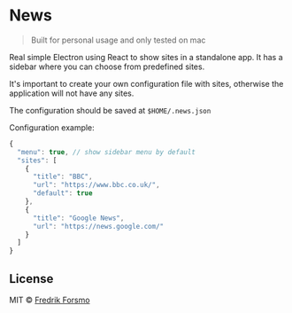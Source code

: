# News

> Built for personal usage and only tested on mac

Real simple Electron using React to show sites in a standalone app. It has a sidebar where you can choose from predefined sites.

It's important to create your own configuration file with sites, otherwise the application will not have any sites.

The configuration should be saved at `$HOME/.news.json`

Configuration example:

```js
{
  "menu": true, // show sidebar menu by default
  "sites": [
    {
      "title": "BBC",
      "url": "https://www.bbc.co.uk/",
      "default": true
    },
    {
      "title": "Google News",
      "url": "https://news.google.com/"
    }
  ]
}
```

## License

MIT © [Fredrik Forsmo](https://github.com/frozzare)
